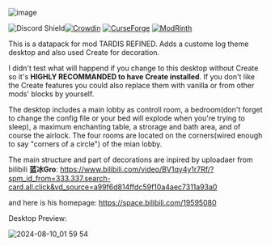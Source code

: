 ![image](https://i.imgur.com/eIfAaYJ.png)

<img src="https://discordapp.com/api/guilds/1054629302152478730/widget.png?style=shield" alt="Discord Shield"/>[![Crowdin](https://badges.crowdin.net/tardis-refined/localized.svg)](https://crowdin.com/project/tardis-refined)
[![CurseForge](https://cf.way2muchnoise.eu/782697.svg?badge_style=flat)](https://www.curseforge.com/minecraft/mc-mods/tardis-refined)
[![ModRinth](https://modrinth-utils.vercel.app/api/badge/downloads?id=nqVt6aES&logo=true)](https://modrinth.com/mod/tardis-refined)

This is a datapack for mod TARDIS REFINED. Adds a custome log theme desktop and also used Create for decoration. 

I didn't test what will happend if you change to this desktop without Create so it's **HIGHLY RECOMMANDED to have Create installed**. If you don't like the Create features you could also replace them with vanilla or from other mods' blocks by yourself.

The desktop includes a main lobby as controll room, a bedroom(don't forget to change the config file or your bed will explode when you're trying to sleep), a maximum enchanting table, a strorage and bath area, and of course the airlock. The four rooms are located on the corners(wired enough to say "corners of a circle") of the mian lobby.

The main structure and part of decorations are inpired by uploadaer from bilibili **蓝冰Gro**: https://www.bilibili.com/video/BV1qy4y1r7Rf/?spm_id_from=333.337.search-card.all.click&vd_source=a99f6d814ffdc59f10a4aec7311a93a0

and here is his homepage: https://space.bilibili.com/19595080 

Desktop Preview:

![2024-08-10_01 59 54](https://github.com/user-attachments/assets/3a94a9eb-453b-4202-91a2-82c1d6549eb7)
